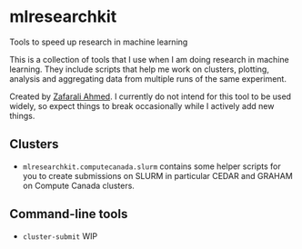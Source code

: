 # mlresearchkit
Tools to speed up research in machine learning

This is a collection of tools that I use when I am doing research in machine learning.
They include scripts that help me work on clusters, plotting, analysis and aggregating
data from multiple runs of the same experiment.

Created by [Zafarali Ahmed](http://www.zafarali.me). I currently do not intend for this tool to be used widely, so expect things to break occasionally while I actively add new things.


## Clusters

- `mlresearchkit.computecanada.slurm` contains some helper scripts for you to create submissions on SLURM in particular CEDAR and GRAHAM on Compute Canada clusters.

## Command-line tools

- `cluster-submit` WIP
